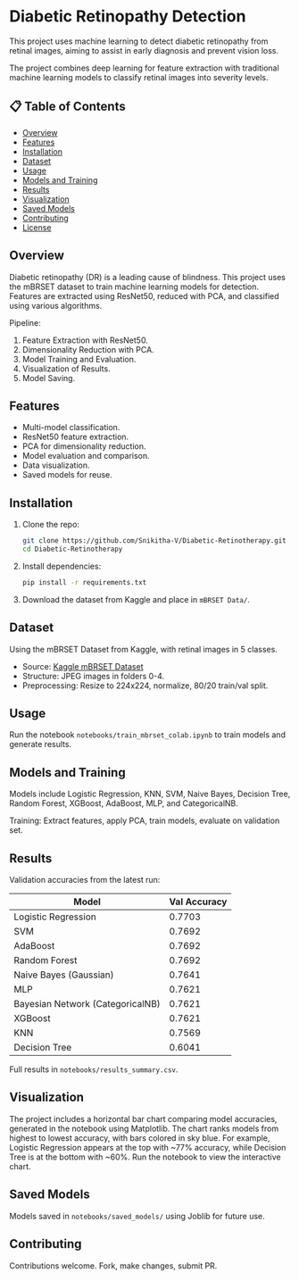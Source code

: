 # Diabetic Retinopathy Detection

This project uses machine learning to detect diabetic retinopathy from retinal images, aiming to assist in early diagnosis and prevent vision loss.

The project combines deep learning for feature extraction with traditional machine learning models to classify retinal images into severity levels.

## 📋 Table of Contents
- [Overview](#overview)
- [Features](#features)
- [Installation](#installation)
- [Dataset](#dataset)
- [Usage](#usage)
- [Models and Training](#models-and-training)
- [Results](#results)
- [Visualization](#visualization)
- [Saved Models](#saved-models)
- [Contributing](#contributing)
- [License](#license)

## Overview
Diabetic retinopathy (DR) is a leading cause of blindness. This project uses the mBRSET dataset to train machine learning models for detection. Features are extracted using ResNet50, reduced with PCA, and classified using various algorithms.

Pipeline:
1. Feature Extraction with ResNet50.
2. Dimensionality Reduction with PCA.
3. Model Training and Evaluation.
4. Visualization of Results.
5. Model Saving.

## Features
- Multi-model classification.
- ResNet50 feature extraction.
- PCA for dimensionality reduction.
- Model evaluation and comparison.
- Data visualization.
- Saved models for reuse.

## Installation
1. Clone the repo:
   ```bash
   git clone https://github.com/Snikitha-V/Diabetic-Retinotherapy.git
   cd Diabetic-Retinotherapy
   ```

2. Install dependencies:
   ```bash
   pip install -r requirements.txt
   ```

3. Download the dataset from Kaggle and place in `mBRSET Data/`.

## Dataset
Using the mBRSET Dataset from Kaggle, with retinal images in 5 classes.

- Source: [Kaggle mBRSET Dataset](https://www.kaggle.com/datasets/jaskiratsinghchopra/mbrset-data/discussion?sort=hotness)
- Structure: JPEG images in folders 0-4.
- Preprocessing: Resize to 224x224, normalize, 80/20 train/val split.

## Usage
Run the notebook `notebooks/train_mbrset_colab.ipynb` to train models and generate results.

## Models and Training
Models include Logistic Regression, KNN, SVM, Naive Bayes, Decision Tree, Random Forest, XGBoost, AdaBoost, MLP, and CategoricalNB.

Training: Extract features, apply PCA, train models, evaluate on validation set.

## Results
Validation accuracies from the latest run:

| Model                      | Val Accuracy |
|----------------------------|--------------|
| Logistic Regression        | 0.7703      |
| SVM                        | 0.7692      |
| AdaBoost                   | 0.7692      |
| Random Forest              | 0.7692      |
| Naive Bayes (Gaussian)     | 0.7641      |
| MLP                        | 0.7621      |
| Bayesian Network (CategoricalNB) | 0.7621 |
| XGBoost                    | 0.7621      |
| KNN                        | 0.7569      |
| Decision Tree              | 0.6041      |

Full results in `notebooks/results_summary.csv`.

## Visualization
The project includes a horizontal bar chart comparing model accuracies, generated in the notebook using Matplotlib. The chart ranks models from highest to lowest accuracy, with bars colored in sky blue. For example, Logistic Regression appears at the top with ~77% accuracy, while Decision Tree is at the bottom with ~60%. Run the notebook to view the interactive chart.

## Saved Models
Models saved in `notebooks/saved_models/` using Joblib for future use.

## Contributing

Contributions welcome. Fork, make changes, submit PR.
